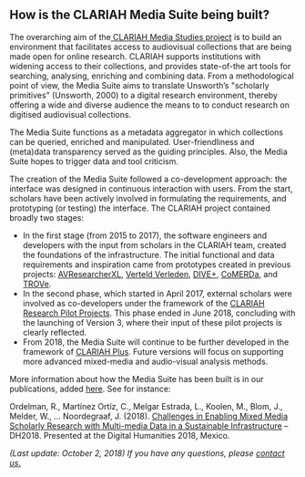 ## How is the CLARIAH Media Suite being built?

The overarching  aim of the[ CLARIAH Media Studies project](https://clariah.nl/en/work-packages/focus-areas/media-studies#workplan) is to build an environment that facilitates  access to audiovisual collections that are being made open for online research. CLARIAH supports  institutions with widening access to their collections, and provides state-of-the art tools for searching, analysing, enriching and combining data. From a methodological point of view, the Media Suite aims to translate  Unsworth’s "scholarly primitives" (Unsworth, 2000) to a digital research environment, thereby offering a wide and diverse audience the means to to conduct research on digitised audiovisual collections.

The Media Suite functions as a  metadata aggregator in which  collections can be queried, enriched and
manipulated. User-friendliness and (meta)data transparency served as the guiding principles. Also, the Media Suite  hopes to trigger data and tool criticism.

The creation of the Media Suite followed a co-development approach: the interface was designed in continuous interaction with users. From the start, scholars have been actively involved in formulating the requirements, and prototyping (or testing) the interface. The CLARIAH project contained broadly two stages:

- In the first stage (from 2015 to 2017), the software engineers and developers with the input from scholars in the CLARIAH team, created the foundations of the infrastructure. The initial functional and data requirements and inspiration came from prototypes created in previous projects: [AVResearcherXL](http://mediasuite.clariah.nl/documentation/glossary/avresearcher), [Verteld Verleden](http://mediasuite.clariah.nl/documentation/glossary/verteld-verleden), [DIVE+](http://mediasuite.clariah.nl/documentation/glossary/dive), [CoMERDa](http://mediasuite.clariah.nl/documentation/glossary/comerda), and [TROVe](http://mediasuite.clariah.nl/documentation/glossary/trove).
- In the second phase, which started in April 2017, external scholars were involved as co-developers under the framework of the [CLARIAH Research Pilot Projects](http://mediasuite.clariah.nl/documentation/faq/what-are-research-pilots). This phase ended in June 2018, concluding with the launching of Version 3, where their input of these pilot projects is clearly reflected.
- From 2018, the Media Suite will continue to be further developed in the framework of [CLARIAH Plus](https://www.clariah.nl/nieuw/nieuws/clariah-plus-gehonoreerd). Future versions will focus on supporting more advanced mixed-media and audio-visual analysis methods.

More information about how the Media Suite has been built is in our publications, added [here](<https://www.zotero.org/groups/2288915/clariah_media_suite_research_and_dissemination_outputs>). See for instance:

Ordelman, R., Martínez Ortíz, C., Melgar Estrada, L., Koolen, M., Blom, J., Melder, W., … Noordegraaf, J. (2018). [Challenges in Enabling Mixed Media Scholarly Research with Multi-media Data in a Sustainable Infrastructure](<https://www.zotero.org/groups/2288915/clariah_media_suite_research_and_dissemination_outputs/items/itemKey/W24JWN5W/order/title/sort/asc>) – DH2018. Presented at the Digital Humanities 2018, Mexico.



*(Last update: October 2, 2018)* *If you have any questions, please [contact us.]( https://mediasuite.clariah.nl/contact )*